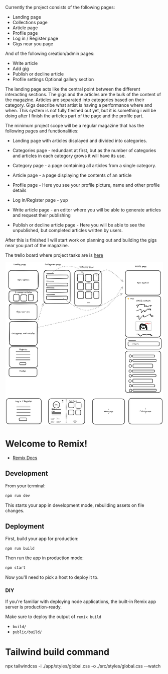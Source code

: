 

Currently the project consists of the following pages:
- Landing page
- Collections page
- Article page
- Profile page
- Log in / Register page
- Gigs near you page

And of the following creation/admin pages:
- Write article
- Add gig
- Publish or decline article
- Profile settings
Optional gallery section

The landing page acts like the central point between the different interacting sections. 
The gigs and the articles are the bulk of the content of the magazine.
Articles are separated into categories based on their category. 
Gigs describe what artist is having a performance where and when. This system is not fully fleshed out yet, but it is something i will be doing after I finish the articles part of the page and the profile part.

The minimum project scope will be a regular magazine that has the following pages and functionalities:
- Landing page with articles displayed and divided into categories.
- Categories page - redundant at first, but as the number of categories and articles in each category grows it will have its use.
- Category page - a page containing all articles from a single category.
- Article page - a page displaying the contents of an article

- Profile page - Here you see your profile picture, name and other profile details

- Log in/Register page - yup
- Write article page - an editor where you will be able to generate articles and request their publishing
- Publish or decline article page - Here you will be able to see the unpublished, but completed articles written by users.

After this is finished I will start work on planning out and building the gigs near you part of the magazine.

The trello board where project tasks are is [here](https://trello.com/b/m4sLogg3/walk-this-way)

![Rough pages sketch](./public/assets/rough%20page%20sketches.png)


# Welcome to Remix!

- [Remix Docs](https://remix.run/docs)

## Development

From your terminal:

```sh
npm run dev
```

This starts your app in development mode, rebuilding assets on file changes.

## Deployment

First, build your app for production:

```sh
npm run build
```

Then run the app in production mode:

```sh
npm start
```

Now you'll need to pick a host to deploy it to.

### DIY

If you're familiar with deploying node applications, the built-in Remix app server is production-ready.

Make sure to deploy the output of `remix build`

- `build/`
- `public/build/`

# Tailwind build command
npx tailwindcss -i ./app/styles/global.css -o ./src/styles/global.css --watch
